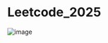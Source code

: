 # Leetcode_2025

![image](https://github.com/user-attachments/assets/d8e8d3ee-56f4-4157-924f-56c1a64696f7)
